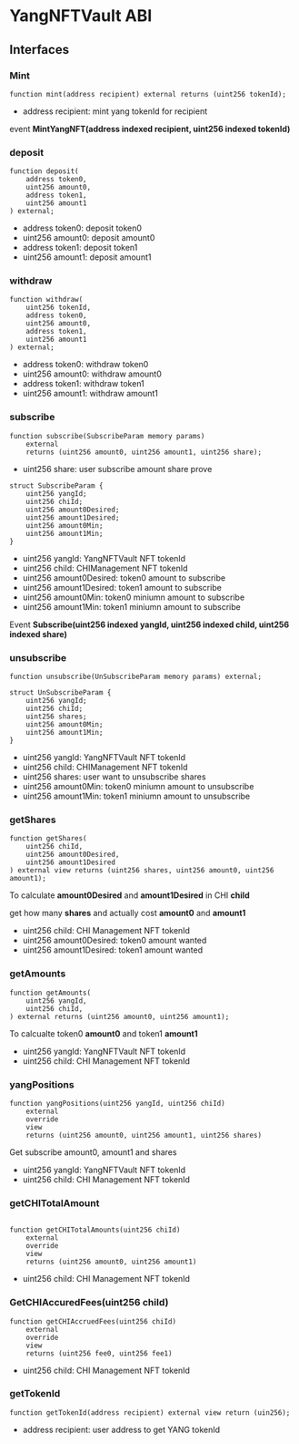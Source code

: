 # YangNFTVault ABI

## Interfaces


### Mint
```
function mint(address recipient) external returns (uint256 tokenId);
```

* address recipient: mint yang tokenId for recipient

event **MintYangNFT(address indexed recipient, uint256 indexed tokenId)**

### deposit

```
function deposit(
    address token0,
    uint256 amount0,
    address token1,
    uint256 amount1
) external;
```

* address token0: deposit token0
* uint256 amount0: deposit amount0
* address token1: deposit token1
* uint256 amount1: deposit amount1

### withdraw

```
function withdraw(
    uint256 tokenId,
    address token0,
    uint256 amount0,
    address token1,
    uint256 amount1
) external;

```

* address token0: withdraw token0
* uint256 amount0: withdraw amount0
* address token1: withdraw token1
* uint256 amount1: withdraw amount1

### subscribe

```
function subscribe(SubscribeParam memory params)
    external
    returns (uint256 amount0, uint256 amount1, uint256 share);
```

* uint256 share: user subscribe amount share prove

```
struct SubscribeParam {
    uint256 yangId;
    uint256 chiId;
    uint256 amount0Desired;
    uint256 amount1Desired;
    uint256 amount0Min;
    uint256 amount1Min;
}
```

* uint256 yangId: YangNFTVault NFT tokenId
* uint256 chiId: CHIManagement NFT tokenId
* uint256 amount0Desired: token0 amount to subscribe
* uint256 amount1Desired: token1 amount to subscribe
* uint256 amount0Min: token0 miniumn amount to subscribe
* uint256 amount1Min: token1 miniumn amount to subscribe

Event **Subscribe(uint256 indexed yangId, uint256 indexed chiId, uint256 indexed share)**


### unsubscribe

```
function unsubscribe(UnSubscribeParam memory params) external;
```

```
struct UnSubscribeParam {
    uint256 yangId;
    uint256 chiId;
    uint256 shares;
    uint256 amount0Min;
    uint256 amount1Min;
}
```

* uint256 yangId: YangNFTVault NFT tokenId
* uint256 chiId: CHIManagement NFT tokenId
* uint256 shares: user want to unsubscribe shares
* uint256 amount0Min: token0 miniumn amount to unsubscribe
* uint256 amount1Min: token1 miniumn amount to unsubscribe

### getShares

```
function getShares(
    uint256 chiId,
    uint256 amount0Desired,
    uint256 amount1Desired
) external view returns (uint256 shares, uint256 amount0, uint256 amount1);
```

To calculate **amount0Desired** and **amount1Desired** in CHI **chiId** 

get how many **shares** and actually cost **amount0** and **amount1**

* uint256 chiId: CHI Management NFT tokenId
* uint256 amount0Desired: token0 amount wanted
* uint256 amount1Desired: token1 amount wanted

### getAmounts

```
function getAmounts(
    uint256 yangId,
    uint256 chiId,
) external returns (uint256 amount0, uint256 amount1);
```

To calcualte token0 **amount0** and token1 **amount1**

* uint256 yangId: YangNFTVault NFT tokenId
* uint256 chiId: CHI Management NFT tokenId


### yangPositions

```
function yangPositions(uint256 yangId, uint256 chiId)
    external
    override
    view
    returns (uint256 amount0, uint256 amount1, uint256 shares)
```

Get subscribe amount0, amount1 and shares

* uint256 yangId: YangNFTVault NFT tokenId
* uint256 chiId: CHI Management NFT tokenId


### getCHITotalAmount

```

function getCHITotalAmounts(uint256 chiId)
    external
    override
    view
    returns (uint256 amount0, uint256 amount1)
```

* uint256 chiId: CHI Management NFT tokenId


### GetCHIAccuredFees(uint256 chiId)

```
function getCHIAccruedFees(uint256 chiId)
    external
    override
    view
    returns (uint256 fee0, uint256 fee1)

```

* uint256 chiId: CHI Management NFT tokenId


### getTokenId

```
function getTokenId(address recipient) external view return (uin256);
```

* address recipient: user address to get YANG tokenId
